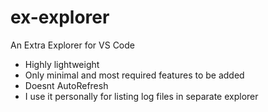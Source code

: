 # ex-explorer

An Extra Explorer for VS Code

* Highly lightweight
* Only minimal and most required features to be added
* Doesnt AutoRefresh
* I use it personally for listing log files in separate explorer
